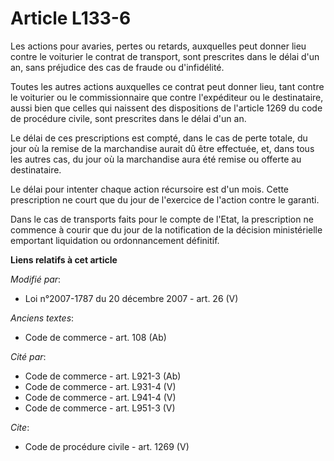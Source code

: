 # Article L133-6

Les actions pour avaries, pertes ou retards, auxquelles peut donner lieu contre le voiturier le contrat de transport, sont
prescrites dans le délai d'un an, sans préjudice des cas de fraude ou d'infidélité. 

Toutes les autres actions auxquelles ce contrat peut donner lieu, tant contre le voiturier ou le commissionnaire que contre
l'expéditeur ou le destinataire, aussi bien que celles qui naissent des dispositions de l'article 1269 du code de procédure
civile, sont prescrites dans le délai d'un an. 

Le délai de ces prescriptions est compté, dans le cas de perte totale, du jour où la remise de la marchandise aurait dû être
effectuée, et, dans tous les autres cas, du jour où la marchandise aura été remise ou offerte au destinataire. 

Le délai pour intenter chaque action récursoire est d'un mois. Cette prescription ne court que du jour de l'exercice de
l'action contre le garanti. 

Dans le cas de transports faits pour le compte de l'Etat, la prescription ne commence à courir que du jour de la notification
de la décision ministérielle emportant liquidation ou ordonnancement définitif.

**Liens relatifs à cet article**

_Modifié par_:

  - Loi n°2007-1787 du 20 décembre 2007 - art. 26 (V)

_Anciens textes_:

  - Code de commerce - art. 108 (Ab)

_Cité par_:

  - Code de commerce - art. L921-3 (Ab)
  - Code de commerce - art. L931-4 (V)
  - Code de commerce - art. L941-4 (V)
  - Code de commerce - art. L951-3 (V)

_Cite_:

  - Code de procédure civile - art. 1269 (V)
